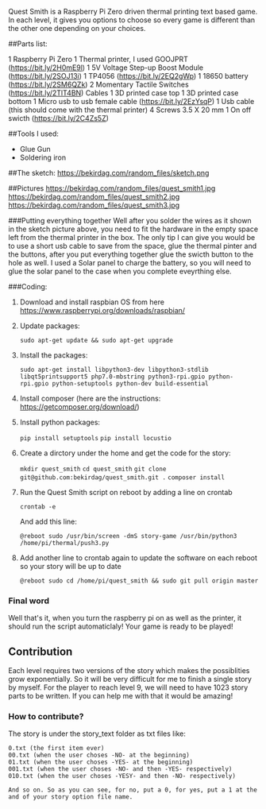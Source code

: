 Quest Smith is a Raspberry Pi Zero driven thermal printing text based game. In each level, it gives you options to choose so every game is different than the other one depending on your choices.

##Parts list:

1 Raspberry Pi Zero
1 Thermal printer, I used GOOJPRT (https://bit.ly/2H0mE9l) 
1 5V Voltage Step-up Boost Module (https://bit.ly/2SOJ13i)
1 TP4056 (https://bit.ly/2EQ2gWp)
1 18650 battery (https://bit.ly/2SM6QZk)
2 Momentary Tactile Switches (https://bit.ly/2TlT4BN)
Cables
1 3D printed case top
1 3D printed case bottom
1 Micro usb to usb female cable (https://bit.ly/2EzYsqP)
1 Usb cable (this should come with the thermal printer)
4 Screws 3.5 X 20 mm
1 On off swicth (https://bit.ly/2C4Zs5Z)

##Tools I used:
* Glue Gun 
* Soldering iron

##The sketch:
https://bekirdag.com/random_files/sketch.png

##Pictures
https://bekirdag.com/random_files/quest_smith1.jpg
https://bekirdag.com/random_files/quest_smith2.jpg
https://bekirdag.com/random_files/quest_smith3.jpg


###Putting everything together
Well after you solder the wires as it shown in the sketch picture above, you need to fit the hardware in the empty space left from the thermal printer in the box. The only tip I can give you would be to use a short usb cable to save from the space, glue the thermal pinter and the buttons, after you put everything together glue the swicth button to the hole as well. I used a Solar panel to charge the battery, so you will need to glue the solar panel to the case when you complete eveyrthing else.

###Coding:

1. Download and install raspbian OS from here https://www.raspberrypi.org/downloads/raspbian/
2. Update packages:
    
    `sudo apt-get update && sudo apt-get upgrade`
    
3. Install the packages:
    
    `sudo apt-get install libpython3-dev libpython3-stdlib libqt5printsupport5 php7.0-mbstring python3-rpi.gpio python-rpi.gpio python-setuptools python-dev build-essential`
    
4. Install composer (here are the instructions: https://getcomposer.org/download/)    
5. Install python packages:

    `pip install setuptools`
    `pip install locustio`
    
6. Create a dirctory under the home and get the code for the story:
    
    `mkdir quest_smith`
    `cd quest_smith`
    `git clone git@github.com:bekirdag/quest_smith.git .`
    `composer install`

7. Run the Quest Smith script on reboot by adding a line on crontab

    `crontab -e`

    And add this line:
    
    `@reboot sudo /usr/bin/screen -dmS story-game /usr/bin/python3 /home/pi/thermal/push3.py`
    

8. Add another line to crontab again to update the software on each reboot so your story will be up to date

    `@reboot sudo cd /home/pi/quest_smith && sudo git pull origin master`
    
    
### Final word

Well that's it, when you turn the raspberry pi on as well as the printer, it should run the script automaticlaly! Your game is ready to be played!

## Contribution 

Each level requires two versions of the story which makes the possiblities grow exponentially. So it will be very difficult for me to finish a single story by myself. For the player to reach level 9, we will need to have 1023 story parts to be written. If you can help me with that it would be amazing!

### How to contribute?

The story is under the story_text folder as txt files like:

    0.txt (the first item ever)
    00.txt (when the user choses -NO- at the beginning)
    01.txt (when the user choses -YES- at the beginning)
    001.txt (when the user choses -NO- and then -YES- respectively)
    010.txt (when the user choses -YESY- and then -NO- respectively)
    
    And so on. So as you can see, for no, put a 0, for yes, put a 1 at the and of your story option file name.
